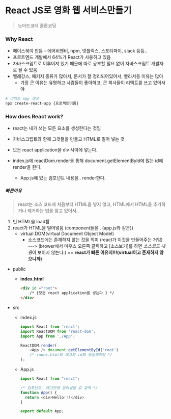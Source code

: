 # React JS로 영화 웹 서비스만들기

>  노마드코더 클론코딩

### Why React

* 페이스북이 만듬 - 에어비엔비, npm, 넷플릭스, 스포티파이, slack 등등.. 
* 프로트엔드 개발에서 64%가 React가 사용하고 있음
* 자바스크립트로 이루어져 있기 때문에 따로 공부할 필요 없이 자바스크립트 개발자로 될 수 있음
* 엘레강스, 패키지 종류가 많아서, 문서가 잘 정리되어있어서, 빨라서등  이유는 많아
  * 가장 큰 이유는 유명하고 사람들이 좋아하고, 큰 회사들이 리액트를 쓰고 있어서야



```bash
# 리엑트 app 생성
npx create-react-app {프로젝트이름}
```



### How does React work?

* react는 내가 쓰는 모든 요소를 생성한다는 것임

* 자바스크립트와 함께 그것들을 만들고 HTML로 밀어 넣는 것
*  모든 react application을 div 사이에 넣는다.
* index.js에 reactDom.render을 통해 document.getElementById에 많는 id에 render을 한다.
  * App.js에 있는 컴포넌트 내용을.. render한다.

##### 빠른이유

> react는 소스 코드에 처음부터 HTML을 넣지 않고, HTML에서 HTML을 추가하거나 제거하는 법을 알고 있어서..

1. 빈 HTML을 load함
2. react가 HTML을 밀어넣음 (component들을.. (app.js와 같은))
   * virtual DOM(virtual Document Object Model)
     * 소스코드에는 존재하지 않는 것을 의미 (react가 이것을 만들어주는 거임)  ---> (brower에서 마우스 오른쪽 클릭하고 [소스보기]를 하면 *소스코드 내용*이 보이지 않는다.) == **react가 빠른 이유지!!!(virtual이고 존재하지 않으니까)**

* public

  * **index.html** 

    ```html
    <div id ="root">
    	/* {모든 react application을 넣는다.} */
    </div>
    ```

* src

  * index.js

    ```js
    import React from 'react';
    import ReactDOM from 'react-dom';
    import App from './App';
    
    ReactDOM.render(
        <App /> document.getElementById('root')
        /* index.html의 태그의 id와 동일해야됨 */
    );
    ```

  * App.js  

    ```js
    import React from "react";
    
    /* 컴포넌트, 태그안에 집어넣을 값 입력 */
    function App() {
      return <div>Hello!!!</div>
    }
    
    export default App;
    ```

    





